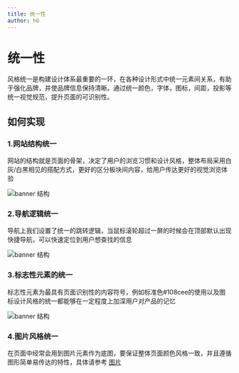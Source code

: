 ```yaml
---
title: 统一性
author: hb
---
```


# 统一性

风格统一是构建设计体系最重要的一环，在各种设计形式中统一元素间关系，有助于强化品牌，并使品牌信息保持清晰。通过统一颜色，字体，图标，间距，投影等统一视觉规范，提升页面的可识别性。

## 如何实现

### 1.网站结构统一

网站的结构就是页面的骨架，决定了用户的浏览习惯和设计风格，整体布局采用白灰/白黑相见的搭配方式，更好的区分板块间内容，给用户传达更好的视觉浏览体验

![banner 结构](http://baiduyun-guideline.bj.bcebos.com/portal%2Fprinciple%2F%E7%BD%91%E7%AB%99%E7%BB%93%E6%9E%84.png)

### 2.导航逻辑统一

导航上我们设置了统一的跳转逻辑，当鼠标滚轮超过一屏的时候会在顶部默认出现快捷导航，可以快速定位到用户想查找的信息

![banner 结构](http://baiduyun-guideline.bj.bcebos.com/portal%2Fprinciple%2F%E5%AF%BC%E8%88%AA%E9%80%BB%E8%BE%91%E7%BB%9F%E4%B8%80.png)

### 3.标志性元素的统一

标志性元素为最具有页面识别性的内容符号，例如标准色#108cee的使用以及图标设计风格的统一都能够在一定程度上加深用户对产品的记忆

![banner 结构](http://baiduyun-guideline.bj.bcebos.com/portal%2Fprinciple%2F%E6%A0%87%E5%BF%97%E6%80%A7%E5%85%83%E7%B4%A0%E7%BB%9F%E4%B8%80.png)


### 4.图片风格统一

在页面中经常会用到图片元素作为底图，要保证整体页面颜色风格一致，并且遵循图形简单易传达的特性，具体请参考 [图片](/portal/styles/Img.html)